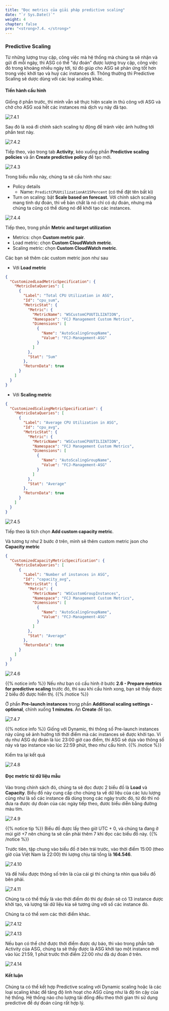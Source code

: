 ```yaml
---
title: "Đọc metrics của giải pháp predictive scaling"
date: "`r Sys.Date()`"
weight: 4
chapter: false
pre: "<strong>7.4. </strong>"
---
```


### Predictive Scaling

Từ những lượng truy cập, công việc mà hệ thống mà chúng ta sẽ nhận và gửi đi mỗi ngày, thì ASG có thể "dự đoán" được lượng truy cập, công việc đó trong khoảng nhiều ngày tới, từ đó giúp cho ASG sẽ phản ứng tốt hơn trong việc khởi tạo và huỷ các instances đi. Thông thường thì Predictive Scaling sẽ dược dùng với các loại scaling khác.

#### Tiến hành cấu hình

Giống ở phần trước, thì mình vẫn sẽ thực hiện scale in thủ công với ASG và chờ cho ASG xoá hết các instances mà dịch vụ này đã tạo.

![7.4.1](/images/7-test-solution/7.4.1.png)

Sau đó là xoá đi chính sách scaling tự động để tránh việc ảnh hưởng tới phần test này.

![7.4.2](/images/7-test-solution/7.4.2.png)

Tiếp theo, vào trong tab **Activity**, kéo xuống phần **Predictive scaling policies** và ấn **Create predictive policy** để tạo mới.

![7.4.3](/images/7-test-solution/7.4.3.png)

Trong biểu mẫu này, chúng ta sẽ cấu hình như sau:

- Policy details
  - Name: `PredictCPUUtilizationAt15Percent` (có thể đặt tên bất kì)
- Turn on scaling: bật **Scale based on forecast**. Với chính sách scaling mang tính dự đoán, thì về bản chất là nó chỉ có dự đoán, nhưng mà chúng ta cũng có thể dùng nó để khởi tạo các instances.

![7.4.4](/images/7-test-solution/7.4.4.png)

Tiếp theo, trong phần **Metric and target utilization**

- Metrics: chọn **Custom metric pair**.
- Load metric: chọn **Custom CloudWatch metric**.
- Scaling metric: chọn **Custom CloudWatch metric**.

Các bạn sẽ thêm các custom metric json như sau

- Với **Load metric**

```json
{
  "CustomizedLoadMetricSpecification": {
    "MetricDataQueries": [
      {
        "Label": "Total CPU Utilization in ASG",
        "Id": "cpu_sum",
        "MetricStat": {
          "Metric": {
            "MetricName": "WSCustomCPUUTILIZATION",
            "Namespace": "FCJ Management Custom Metrics",
            "Dimensions": [
              {
                "Name": "AutoScalingGroupName",
                "Value": "FCJ-Management-ASG"
              }
            ]
          },
          "Stat": "Sum"
        },
        "ReturnData": true
      }
    ]
  }
}
```

- Với **Scaling metric**

```json
{
  "CustomizedScalingMetricSpecification": {
    "MetricDataQueries": [
      {
        "Label": "Average CPU Utilization in ASG",
        "Id": "cpu_avg",
        "MetricStat": {
          "Metric": {
            "MetricName": "WSCustomCPUUTILIZATION",
            "Namespace": "FCJ Management Custom Metrics",
            "Dimensions": [
              {
                "Name": "AutoScalingGroupName",
                "Value": "FCJ-Management-ASG"
              }
            ]
          },
          "Stat": "Average"
        },
        "ReturnData": true
      }
    ]
  }
}
```

![7.4.5](/images/7-test-solution/7.4.5.png)

Tiếp theo là tích chọn **Add custom capacity metric**.

Và tương tự như 2 bước ở trên, mình sẽ thêm custom metric json cho **Capacity metric**

```json
{
  "CustomizedCapacityMetricSpecification": {
    "MetricDataQueries": [
      {
        "Label": "Number of instances in ASG",
        "Id": "capacity_avg",
        "MetricStat": {
          "Metric": {
            "MetricName": "WSCustomGroupInstances",
            "Namespace": "FCJ Management Custom Metrics",
            "Dimensions": [
              {
                "Name": "AutoScalingGroupName",
                "Value": "FCJ-Management-ASG"
              }
            ]
          },
          "Stat": "Average"
        },
        "ReturnData": true
      }
    ]
  }
}
```

![7.4.6](/images/7-test-solution/7.4.6.png)

{{% notice info %}}
Nếu như bạn có cấu hình ở bước **2.6 - Prepare metrics for predictive scaling** trước đó, thì sau khi cấu hình xong, bạn sẽ thấy được 2 biểu đồ được hiển thị.
{{% /notice %}}

Ở phần **Pre-launch instances** trong phần **Additional scaling settings - optional**, chỉnh xuống **1 minutes**. Ấn **Create** để tạo.

![7.4.7](/images/7-test-solution/7.4.7.png)

{{% notice info %}}
Giống với Dynamic, thì thông số Pre-launch instances này cũng sẽ ảnh hưởng tới thời điểm mà các instances sẽ được khởi tạo. Ví dụ như ASG dự đoán là lúc 23:00 giờ cao điểm, thì ASG sẽ dựa vào thông số này và tạo instance vào lúc 22:59 phút, theo như cấu hình.
{{% /notice %}}

Kiểm tra lại kết quả

![7.4.8](/images/7-test-solution/7.4.8.png)

#### Đọc metric từ dữ liệu mẫu

Vào trong chính sách đó, chúng ta sẽ đọc được 2 biểu đồ là **Load** và **Capacity**. Biểu đồ này cung cấp cho chúng ta về dữ liệu của các lưu lượng cũng như là số các instance đã dùng trong các ngày trước đó, từ đó thì nó đưa ra được dự đoán của các ngày tiếp theo, đươc biểu diễn bằng đường màu tím.

![7.4.9](/images/7-test-solution/7.4.9.png)

{{% notice tip %}}
Biểu đồ được lấy theo giờ UTC + 0, và chúng ta đang ở múi giờ +7 nên chúng ta sẽ cần phải thêm 7 khi đọc các biểu đồ này.
{{% /notice %}}

Trước tiên, tập chung vào biểu đồ ở bên trái trước, vào thời điểm 15:00 (theo giờ của Việt Nam là 22:00) thì lượng chịu tải tổng là **164.546**.

![7.4.10](/images/7-test-solution/7.4.10.png)

Và để hiểu được thông số trên là của cái gì thì chúng ta nhìn qua biểu đồ bên phải.

![7.4.11](/images/7-test-solution/7.4.11.png)

Chúng ta có thể thấy là vào thời điểm đó thì dự đoán sẽ có 13 instance được khởi tạo, và lượng tải dữ liệu kia sẽ tương ứng với số các instance đó.

Chúng ta có thể xem các thời điểm khác.

![7.4.12](/images/7-test-solution/7.4.12.png)

![7.4.13](/images/7-test-solution/7.4.13.png)

Nếu bạn có thể chờ được thời điểm được dự báo, thì vào trong phần tab Activity của ASG, chúng ta sẽ thấy được là ASG khởi tạo một instance mới vào lúc 21:59, 1 phút trước thời điểm 22:00 như đã dự đoán ở trên.

![7.4.14](/images/7-test-solution/7.4.14.png)

#### Kết luận

Chúng ta có thể kết hợp Predictive scaling với Dynamic scaling hoặc là các loại scaling khác để tăng độ linh hoạt cho ASG cũng như là độ tin cậy của hệ thống. Hệ thống nào cho lượng tải đồng đều theo thời gian thì sử dụng predictive để dự đoán cũng rất hợp lý.
